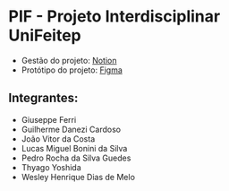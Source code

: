 # **PIF - Projeto Interdisciplinar UniFeitep**

- Gestão do projeto: [Notion](https://wistful-drain-59a.notion.site/1a3d7748e6688042b2a4d3b4f09a6da0?v=1a3d7748e668818da693000c09a8f029)
- Protótipo do projeto: [Figma](https://wistful-drain-59a.notion.site/1a3d7748e6688042b2a4d3b4f09a6da0?v=1a3d7748e668818da693000c09a8f029)

## **Integrantes:**
- Giuseppe Ferri
- Guilherme Danezi Cardoso
- João Vitor da Costa
- Lucas Miguel Bonini da Silva
- Pedro Rocha da Silva Guedes
- Thyago Yoshida
- Wesley Henrique Dias de Melo
